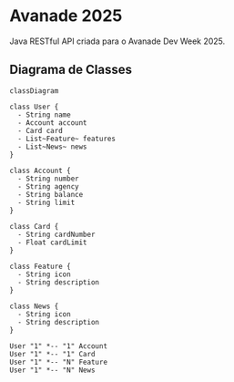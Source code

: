 # Avanade 2025
Java RESTful API criada para o Avanade Dev Week 2025.

## Diagrama de Classes

```mermaid
classDiagram

class User {
  - String name
  - Account account
  - Card card
  - List~Feature~ features
  - List~News~ news
}

class Account {
  - String number
  - String agency
  - String balance
  - String limit
}

class Card {
  - String cardNumber
  - Float cardLimit
}

class Feature {
  - String icon
  - String description
}

class News {
  - String icon
  - String description
}

User "1" *-- "1" Account
User "1" *-- "1" Card
User "1" *-- "N" Feature
User "1" *-- "N" News

```
